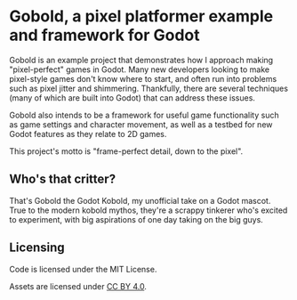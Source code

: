 # Gobold, a pixel platformer example and framework for Godot

Gobold is an example project that demonstrates how I approach making "pixel-perfect" games in Godot. Many new developers looking to make pixel-style games don't know where to start, and often run into problems such as pixel jitter and shimmering. Thankfully, there are several techniques (many of which are built into Godot) that can address these issues.

Gobold also intends to be a framework for useful game functionality such as game settings and character movement, as well as a testbed for new Godot features as they relate to 2D games.

This project's motto is "frame-perfect detail, down to the pixel".

## Who's that critter?

That's Gobold the Godot Kobold, my unofficial take on a Godot mascot. True to the modern kobold mythos, they're a scrappy tinkerer who's excited to experiment, with big aspirations of one day taking on the big guys.

## Licensing

Code is licensed under the MIT License.

Assets are licensed under [CC BY 4.0](https://creativecommons.org/licenses/by/4.0/).
